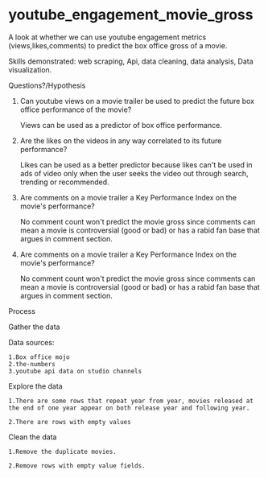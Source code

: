 # youtube_engagement_movie_gross
A look at whether we can use youtube engagement metrics (views,likes,comments) to predict the box office gross of a movie.

Skills demonstrated: web scraping, Api, data cleaning, data analysis, Data visualization.


Questions?/Hypothesis


 1. Can youtube views on a movie trailer be used to predict the future box office performance of the movie?
      
      Views can be used as a predictor of box office performance.
  
 2. Are the likes on the videos in any way correlated to its future performance?
      
      Likes can be used as a better predictor because likes can't be used in ads of video only when the user seeks the video out through search, trending or recommended.
    
 3. Are comments on a movie trailer a Key Performance Index on the movie's performance?
      
      No comment count won't predict the movie gross since comments can mean a movie is controversial (good or bad) or has a rabid fan base that argues in comment section.

  4. Are comments on a movie trailer a Key Performance Index on the movie's performance?
      
      No comment count won't predict the movie gross since comments can mean a movie is controversial (good or bad) or has a rabid fan base that argues in comment section.



Process

Gather the data

Data sources:
    
    1.Box office mojo
    2.the-numbers
    3.youtube api data on studio channels
    
Explore the data

    1.There are some rows that repeat year from year, movies released at the end of one year appear on both release year and following year.

    2.There are rows with empty values



Clean the data

    1.Remove the duplicate movies.

    2.Remove rows with empty value fields.
